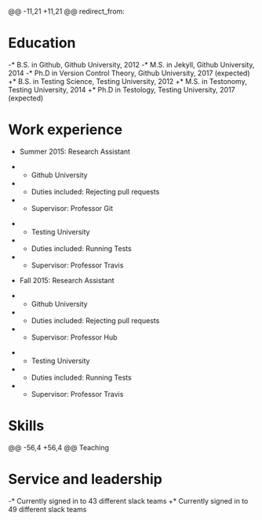 @@ -11,21 +11,21 @@ redirect_from:
  
  Education
  ======
 -* B.S. in Github, Github University, 2012
 -* M.S. in Jekyll, Github University, 2014
 -* Ph.D in Version Control Theory, Github University, 2017 (expected)
 +* B.S. in Testing Science, Testing University, 2012
 +* M.S. in Testonomy, Testing University, 2014
 +* Ph.D in Testology, Testing University, 2017 (expected)
  
  Work experience
  ======
  * Summer 2015: Research Assistant
 -  * Github University
 -  * Duties included: Rejecting pull requests
 -  * Supervisor: Professor Git
 +  * Testing University
 +  * Duties included: Running Tests
 +  * Supervisor: Professor Travis
  
  * Fall 2015: Research Assistant
 -  * Github University
 -  * Duties included: Rejecting pull requests
 -  * Supervisor: Professor Hub
 +  * Testing University
 +  * Duties included: Running Tests
 +  * Supervisor: Professor Travis
    
  Skills
  ======
 @@ -56,4 +56,4 @@ Teaching
    
  Service and leadership
  ======
 -* Currently signed in to 43 different slack teams
 +* Currently signed in to 49 different slack teams